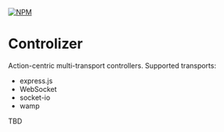[![NPM](https://nodei.co/npm/controlizer.png?compact=true)](https://npmjs.org/package/controlizer)

Controlizer
==========

Action-centric multi-transport controllers. Supported transports:
* express.js
* WebSocket
* socket-io
* wamp

TBD
